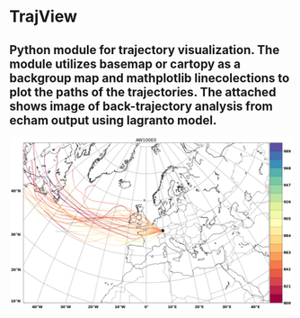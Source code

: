 # TrajView
## Python module for trajectory visualization. The module utilizes basemap or cartopy as a backgroup map and mathplotlib linecolections to plot the paths of the trajectories. The attached shows image of back-trajectory analysis from echam output  using lagranto model. 

![alt text](https://github.com/Dan-Boat/TrajView/blob/main/test/Figure%202022-01-26%20205629.png?raw=True)
